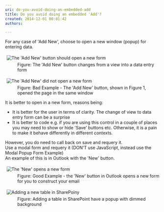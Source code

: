 ```yaml
---
uri: do-you-avoid-doing-an-embedded-add
title: Do you avoid doing an embedded 'Add'?
created: 2014-12-01 00:01:42
authors:

---
```





<span class='intro'> <p>For any case of 'Add New', choose to open a new window (popup) for entering data.</p> </span>

<dl class="image"><dt>
      <img alt="The 'Add New' button should open a new form" src="http&#58;//www.ssw.com.au/ssw/Standards/Rules/Images/EmbeddedAdd.jpg" style="margin&#58;5px;" />
   </dt><dd>Figure&#58; The 'Add New' button changes from a view into a data entry form</dd></dl><dl class="badImage"><dt>
      <img alt="The 'Add New' did not open a new form" src="http&#58;//www.ssw.com.au/ssw/Standards/Rules/Images/BadEmbeddedAdd.jpg" style="margin&#58;5px;" />
   </dt><dd>Figure&#58; Bad Example - The 'Add New' button, shown in Figure 1, opened the page in the same window</dd></dl><p>It is better to open in a new form, reasons being&#58;</p><ul><li>It is better for the user in terms of clarity. The change of view to data entry form can be a surprise</li><li>It is better to code e.g. if you are using this control in a couple of places you may need to show or hide 'Save' buttons etc. Otherwise, it is a pain to make it behave differently in different contexts.</li></ul><p>However, you do need to call back on save and requery it.<br> Use a modal form and requery it (DON'T use JavaScript, instead use the Modal Popup Form Example)<br> An example of this is in Outlook with the 'New' button.</p><dl class="goodImage"><dt>
      <img alt="The 'New' opens a new form" src="http&#58;//www.ssw.com.au/ssw/Standards/Rules/Images/GoodEmbeddedAdd.jpg" style="margin&#58;5px;" />
   </dt><dd>Figure&#58; Good Example - the 'New' button in Outlook opens a new form for you to construct your email</dd></dl><dl class="image"><dt>
      <img alt="Adding a new table in SharePoiny" src="http&#58;//www.ssw.com.au/ssw/Standards/Rules/Images/sharepoint-add-table.jpg" style="margin&#58;5px;" />
   </dt><dd>Figure&#58; Adding a table in SharePoint have a popup with dimmed background</dd></dl>


